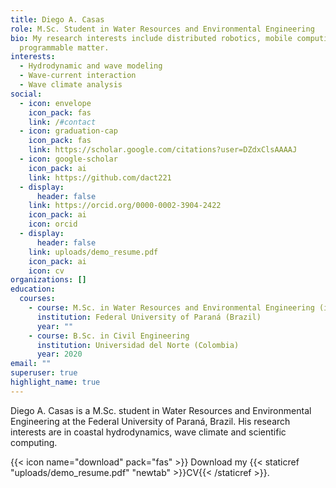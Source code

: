 ```yaml
---
title: Diego A. Casas
role: M.Sc. Student in Water Resources and Environmental Engineering
bio: My research interests include distributed robotics, mobile computing and
  programmable matter.
interests:
  - Hydrodynamic and wave modeling
  - Wave-current interaction
  - Wave climate analysis
social:
  - icon: envelope
    icon_pack: fas
    link: /#contact
  - icon: graduation-cap
    icon_pack: fas
    link: https://scholar.google.com/citations?user=DZdxClsAAAAJ
  - icon: google-scholar
    icon_pack: ai
    link: https://github.com/dact221
  - display:
      header: false
    link: https://orcid.org/0000-0002-3904-2422
    icon_pack: ai
    icon: orcid
  - display:
      header: false
    link: uploads/demo_resume.pdf
    icon_pack: ai
    icon: cv
organizations: []
education:
  courses:
    - course: M.Sc. in Water Resources and Environmental Engineering (in progress)
      institution: Federal University of Paraná (Brazil)
      year: ""
    - course: B.Sc. in Civil Engineering
      institution: Universidad del Norte (Colombia)
      year: 2020
email: ""
superuser: true
highlight_name: true
---
```

D﻿iego A. Casas is a M.Sc. student in Water Resources and Environmental Engineering at the Federal University of Paraná, Brazil. His research interests are in coastal hydrodynamics, wave climate and scientific computing.

{{< icon name="download" pack="fas" >}} Download my {{< staticref "uploads/demo_resume.pdf" "newtab" >}}CV{{< /staticref >}}.